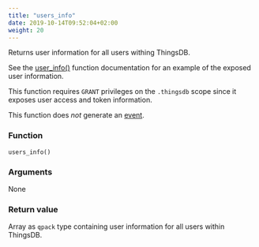 ```yaml
---
title: "users_info"
date: 2019-10-14T09:52:04+02:00
weight: 20
---
```


Returns user information for all users withing ThingsDB.

See the [user_info()](../../thingsdb-api/user_info) function documentation for an example of the exposed user information.

This function requires `GRANT` privileges on the `.thingsdb` scope since it
exposes user access and token information.

This function does *not* generate an [event](../../events).

### Function
`users_info()`

### Arguments
None

### Return value
Array as `qpack` type containing user information for all users within ThingsDB.